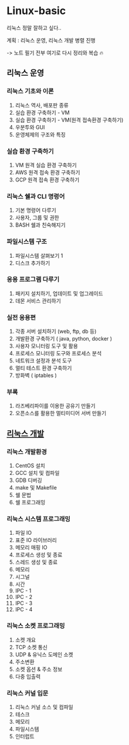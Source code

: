 # Linux-basic
리눅스 정말 잘하고 싶다..

계획 : 리눅스 운영, 리눅스 개발 병렬 진행 

->  노트 필기 전부 여기로 다시 정리와 복습 :fire:

## 리눅스 운영
### 리눅스 기초와 이론
  1. 리눅스 역사, 배포판 종류
  2. 실습 환경 구축하기 - VM
  3. 실습 환경 구축하기 - VM(원격 접속환경 구축하기)
  4. 우분투와 GUI
  5. 운영체제의 구조와 특징

### 실습 환경 구축하기
  1. VM 원격 실습 환경 구축하기
  2. AWS 원격 접속 환경 구축하기
  3. GCP 원격 접속 환경 구축하기

### 리눅스 쉘과 CLI 명령어
  1. 기본 명령어 다루기
  2. 사용자, 그룹 및 권한
  3. BASH 쉘과 친숙해지기

### 파일시스템 구조
  1. 파일시스템 살펴보기 1
  2. 디스크 추가하기

### 응용 프로그램 다루기
  1. 패키지 설치하기, 업데이트 및 업그레이드
  2. 데몬 서비스 관리하기

### 실전 응용편
  1. 각종 서버 설치하기 (web, ftp, db 등)
  2. 개발환경 구축하기 ( java, python, docker )
  3. 사용자 모니터링 도구 및 활용
  4. 프로세스 모니터링 도구와 프로세스 분석
  5. 네트워크 설정과 분석 도구
  6. 멀티 테스트 환경 구축하기
  7. 방화벽 ( iptables )
   
### 부록
  1. 라즈베리파이를 이용한 공유기 만들기
  2. 오픈소스를 활용한 멀티미디어 서버 만들기

## [리눅스 개발](https://github.com/accidentlywoo/TIL/tree/main/Linux-basic/Linux-development)
### 리눅스 개발환경
  1. CentOS 설치
  2. GCC 설치 및 컴파일
  3. GDB 디버깅
  4. make 및 Makefile
  5. 쉘 문법
  6. 쉘 프로그래밍
   
### 리눅스 시스템 프로그래밍
  1. 파일 IO
  2. 표준 IO 라이브러리
  3. 메모리 매핑 IO
  4. 프로세스 생성 및 종료
  5. 스레드 생성 및 종료
  6. 메모리
  7. 시그널
  8. 시간
  9. IPC - 1
  10. IPC - 2
  11. IPC - 3
  12. IPC - 4

### 리눅스 소켓 프로그래밍
  1. 소켓 개요
  2. TCP 소켓 통신
  3. UDP & 유닉스 도메인 소켓
  4. 주소변환
  5. 소켓 옵션 & 주소 정보
  6. 다중 입출력
   
### 리눅스 커널 입문
  1. 리눅스 커널 소스 및 컴파일
  2. 테스크
  3. 메모리
  4. 파일시스템
  5. 인터럽트


